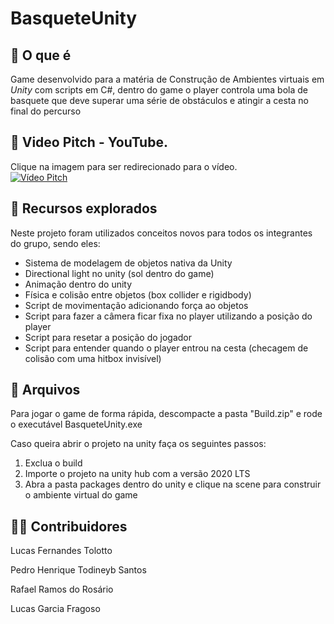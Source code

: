 # BasqueteUnity

## 🏀 O que é 

Game desenvolvido para a matéria de Construção de Ambientes virtuais em *Unity* com scripts em C#, dentro do game o player controla uma bola de basquete que deve superar uma série de obstáculos e atingir a cesta no final do percurso

## 🔶 Video Pitch - YouTube.
Clique na imagem para ser redirecionado para o vídeo. <br>
[![Vídeo Pitch](https://user-images.githubusercontent.com/86172649/207067872-3e85f57d-91a6-4740-8567-6532a6ba80b9.png)](https://www.youtube.com/watch?v=1L6hRhs2DmY)

## 📙 Recursos explorados

Neste projeto foram utilizados conceitos novos para todos os integrantes do grupo, sendo eles:

<ul>
  <li>Sistema de modelagem de objetos nativa da Unity</li>
  <li>Directional light no unity (sol dentro do game)</li>
  <li>Animação dentro do unity</li>
  <li>Física e colisão entre objetos (box collider e rigidbody)</li>
  <li>Script de movimentação adicionando força ao objetos</li>
  <li>Script para fazer a câmera ficar fixa no player utilizando a posição do player</li>
  <li>Script para resetar a posição do jogador</li>
  <li>Script para entender quando o player entrou na cesta (checagem de colisão com uma hitbox invisível)</li>
</ul>

## 📁 Arquivos

Para jogar o game de forma rápida, descompacte a pasta "Build.zip" e rode o executável BasqueteUnity.exe

Caso queira abrir o projeto na unity faça os seguintes passos: 

<ol>
  <li>Exclua o build</li>
  <li>Importe o projeto na unity hub com a versão 2020 LTS</li>
  <li>Abra a pasta packages dentro do unity e clique na scene para construir o ambiente virtual do game</li>
</ol>

## 🙍‍♂️ Contribuidores

Lucas Fernandes Tolotto

Pedro Henrique Todineyb Santos

Rafael Ramos do Rosário

Lucas Garcia Fragoso

